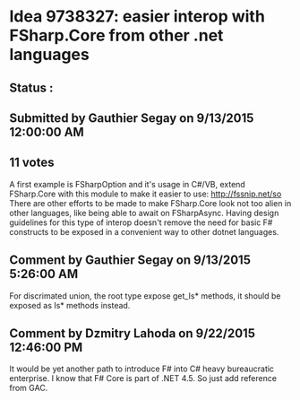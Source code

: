 # Idea 9738327: easier interop with FSharp.Core from other .net languages #

## Status : 

## Submitted by Gauthier Segay on 9/13/2015 12:00:00 AM

## 11 votes

A first example is FSharpOption<T> and it's usage in C#/VB, extend FSharp.Core with this module to make it easier to use:
http://fssnip.net/so
There are other efforts to be made to make FSharp.Core look not too alien in other languages, like being able to await on FSharpAsync.
Having design guidelines for this type of interop doesn't remove the need for basic F# constructs to be exposed in a convenient way to other dotnet languages.




## Comment by Gauthier Segay on 9/13/2015 5:26:00 AM

For discrimated union, the root type expose get_Is* methods, it should be exposed as Is* methods instead.

## Comment by Dzmitry Lahoda on 9/22/2015 12:46:00 PM

It would be yet another path to introduce F# into C# heavy bureaucratic enterprise. I know that F# Core is part of .NET 4.5. So just add reference from GAC.

